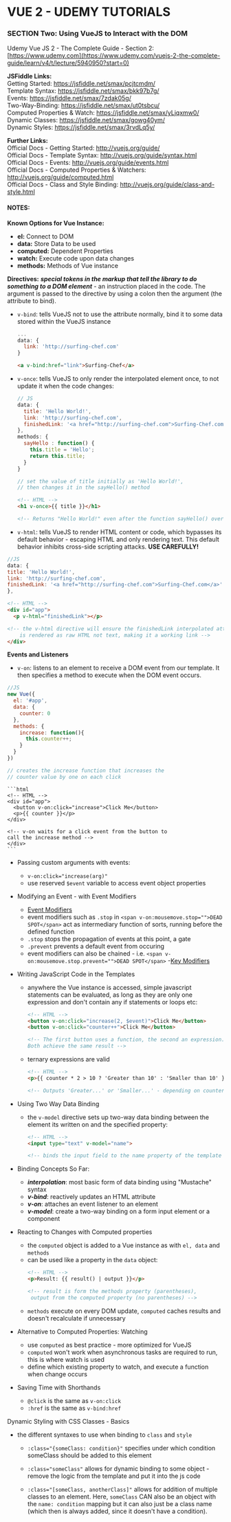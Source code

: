 # VUE 2 - UDEMY TUTORIALS #

### SECTION Two: Using VueJS to Interact with the DOM ###
Udemy Vue JS 2 - The Complete Guide - Section 2:   [https://www.udemy.com](https://www.udemy.com/vuejs-2-the-complete-guide/learn/v4/t/lecture/5940950?start=0)

**JSFiddle Links:**  
Getting Started: https://jsfiddle.net/smax/pcjtcmdm/  
Template Syntax: https://jsfiddle.net/smax/bkk97b7g/  
Events: https://jsfiddle.net/smax/7zdak05g/  
Two-Way-Binding: https://jsfiddle.net/smax/ut0tsbcu/  
Computed Properties & Watch: https://jsfiddle.net/smax/yLjqxmw0/  
Dynamic Classes: https://jsfiddle.net/smax/gowg40ym/  
Dynamic Styles: https://jsfiddle.net/smax/3rvdLq5y/  

**Further Links:**  
Official Docs - Getting Started: http://vuejs.org/guide/  
Official Docs - Template Syntax: http://vuejs.org/guide/syntax.html  
Official Docs - Events: http://vuejs.org/guide/events.html  
Official Docs - Computed Properties & Watchers: http://vuejs.org/guide/computed.html  
Official Docs - Class and Style Binding: http://vuejs.org/guide/class-and-style.html  

#### NOTES: ####
**Known Options for Vue Instance:**
- **el:** Connect to DOM
- **data:** Store Data to be used
- **computed:** Dependent Properties
- **watch:** Execute code upon data changes
- **methods:** Methods of Vue instance

**Directives:** ***special tokens in the markup that tell the library to do something to a DOM element*** - an instruction placed in the code.  The argument is passed to the directive by using a colon then the argument (the attribute to bind).
- `v-bind`: tells VueJS not to use the attribute normally, bind it to some data stored within the VueJS instance
  ```javascript
  ...
  data: {
    link: 'http://surfing-chef.com'
  }
  ```
  ```html
  <a v-bind:href="link">Surfing-Chef</a>
  ```

- `v-once`: tells VueJS to only render the interpolated element once, to not update it when the code changes:

  ```javascript
  // JS
  data: {
    title: 'Hello World!',
    link: 'http://surfing-chef.com',
    finishedLink: '<a href="http://surfing-chef.com">Surfing-Chef.com</a>'
  },
  methods: {
    sayHello : function() {
      this.title = 'Hello';
      return this.title;
    }
  }

  // set the value of title initially as 'Hello World!',
  // then changes it in the sayHello() method
  ```

  ```html
  <!-- HTML -->
  <h1 v-once>{{ title }}</h1>

  <!-- Returns "Hello World!" even after the function sayHello() overwrites it  -->
  ```

- `v-html`: tells VueJS to render HTML content or code, which bypasses its default behavior - escaping HTML and only rendering text. This default behavior inhibits cross-side scripting attacks.  **USE CAREFULLY!**
```javascript
//JS
data: {
title: 'Hello World!',
link: 'http://surfing-chef.com',
finishedLink: '<a href="http://surfing-chef.com">Surfing-Chef.com</a>'
},
```

  ```html
  <!-- HTML -->
  <div id="app">
    <p v-html="finishedLink"></p>

  <!-- the v-html directive will ensure the finishedLink interpolated attribute
      is rendered as raw HTML not text, making it a working link -->  
  </div>
  ```

**Events and Listeners**  
  - `v-on`: listens to an element to receive a DOM event from our template. It then specifies a method to execute when the DOM event occurs.
  ```javascript
  //JS
  new Vue({
    el: '#app',
    data: {
      counter: 0
    },
    methods: {
      increase: function(){
        this.counter++;
      }
    }
  })

  // creates the increase function that increases the
  // counter value by one on each click
  ```

    ```html
    <!-- HTML -->
    <div id="app">
      <button v-on:click="increase">Click Me</button>
      <p>{{ counter }}</p>
    </div>

    <!-- v-on waits for a click event from the button to
    call the increase method -->  
    </div>
    ```  

- Passing custom arguments with events:  
  - `v-on:click="increase(arg)"`  
  - use reserved `$event` variable to access event object properties  


- Modifying an Event - with Event Modifiers
  - [Event Modifiers](http://vuejs.org/v2/guide/events.html#Event-Modifiers)
  - event modifiers such as `.stop` in `<span v-on:mousemove.stop="">DEAD SPOT</span>` act as intermediary function of sorts, running before the defined function  
  - `.stop` stops the propagation of events at this point, a gate  
  - `.prevent` prevents a default event from occuring  
  - event modifiers can also be chained - i.e. `<span v-on:mousemove.stop.prevent="">DEAD SPOT</span>`
  -[Key Modifiers](http://vuejs.org/v2/guide/events.html#Key-Modifiers)  


- Writing JavaScript Code in the Templates
  - anywhere the Vue instance is accessed, simple javascript statements can be evaluated, as long as they are only one expression and don't contain any if statements or loops etc:  

    ```html
    <!-- HTML -->
    <button v-on:click="increase(2, $event)">Click Me</button>
    <button v-on:click="counter++">Click Me</button>

    <!-- The first button uses a function, the second an expression.
    Both achieve the same result -->
    ```
  - ternary expressions are valid
    ```html
    <!-- HTML -->
    <p>{{ counter * 2 > 10 ? 'Greater than 10' : 'Smaller than 10' }}</p>

    <!-- Outputs 'Greater...' or 'Smaller...' - depending on counter value -->
    ```  


- Using Two Way Data Binding
  - the `v-model` directive sets up two-way data binding between the element its written on and the specified property:

    ```HTML
    <!-- HTML -->
    <input type="text" v-model="name">

    <!-- binds the input field to the name property of the template  -->
    ```  


- Binding Concepts So Far:
  - ***interpolation***: most basic form of data binding using "Mustache" syntax
  - ***v-bind***: reactively updates an HTML attribute
  - ***v-on***: attaches an event listener to an element
  - ***v-model***: create a two-way binding on a form input element or a component  


- Reacting to Changes with Computed properties
  - the `computed` object is added to a Vue instance as with `el, data` and `methods`
  - can be used like a property in the `data` object:
    ```HTML
    <!-- HTML -->
    <p>Result: {{ result() | output }}</p>

    <!-- result is form the methods property (parentheses),
     output from the computed property (no parentheses) -->
    ```  
  - `methods` execute on every DOM update, `computed` caches results and doesn't recalculate if unnecessary  


- Alternative to Computed Properties: Watching
  - use `computed` as best practice - more optimized for VueJS
  - `computed` won't work when asynchronous tasks are required to run, this is where watch is used
  - define which existing property to watch, and execute a function when change occurs

  
- Saving Time with Shorthands
  - `@click` is the same as `v-on:click`
  - `:href` is the same as `v-bind:href`


Dynamic Styling with CSS Classes - Basics
- the different syntaxes to use when binding to `class` and `style`

  - `:class="{someClass: condition}"` specifies under which condition someClass should be added to this element

  - `:class="someClass"` allows for dynamic binding to some object - remove the logic from the template and put it into the js code

  - `:class="[someClass, anotherClass]"`  allows for addition of  multiple classes to an element. Here, `someClass` CAN also be an object with the `name: condition` mapping but it can also just be a class name (which then is always added, since it doesn't have a condition).
